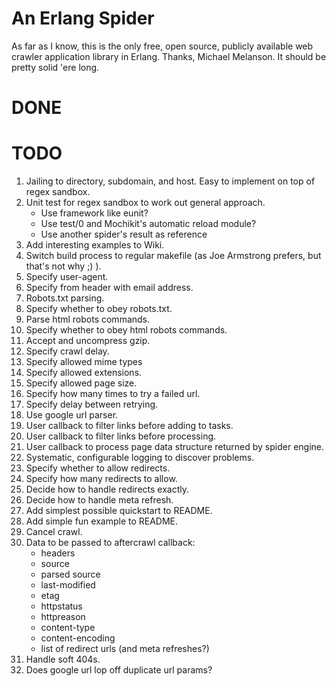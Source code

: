 An Erlang Spider
================

As far as I know, this is the only free, open source, publicly available web crawler application library in Erlang. Thanks, Michael Melanson. It should be pretty solid 'ere long.

# DONE #


# TODO #

1. Jailing to directory, subdomain, and host. Easy to implement on top of regex sandbox.
2. Unit test for regex sandbox to work out general approach.
   * Use framework like eunit?
   * Use test/0 and Mochikit's automatic reload module?
   * Use another spider's result as reference
3. Add interesting examples to Wiki.
4. Switch build process to regular makefile (as Joe Armstrong prefers, but that's not why ;) ).
5. Specify user-agent.
6. Specify from header with email address.
7. Robots.txt parsing.
8. Specify whether to obey robots.txt.
9. Parse html robots commands.
10. Specify whether to obey html robots commands.
11. Accept and uncompress gzip.
12. Specify crawl delay.
13. Specify allowed mime types
14. Specify allowed extensions.
15. Specify allowed page size.
16. Specify how many times to try a failed url.
17. Specify delay between retrying.
17. Use google url parser.
18. User callback to filter links before adding to tasks.
19. User callback to filter links before processing.
20. User callback to process page data structure returned by spider engine.
21. Systematic, configurable logging to discover problems.
22. Specify whether to allow redirects.
23. Specify how many redirects to allow.
24. Decide how to handle redirects exactly.
25. Decide how to handle meta refresh.
26. Add simplest possible quickstart to README.
27. Add simple fun example to README.
28. Cancel crawl.
29. Data to be passed to aftercrawl callback:
    * headers
    * source
    * parsed source
    * last-modified
    * etag
    * httpstatus
    * httpreason
    * content-type
    * content-encoding
    * list of redirect urls (and meta refreshes?)
30. Handle soft 404s.
31. Does google url lop off duplicate url params?


